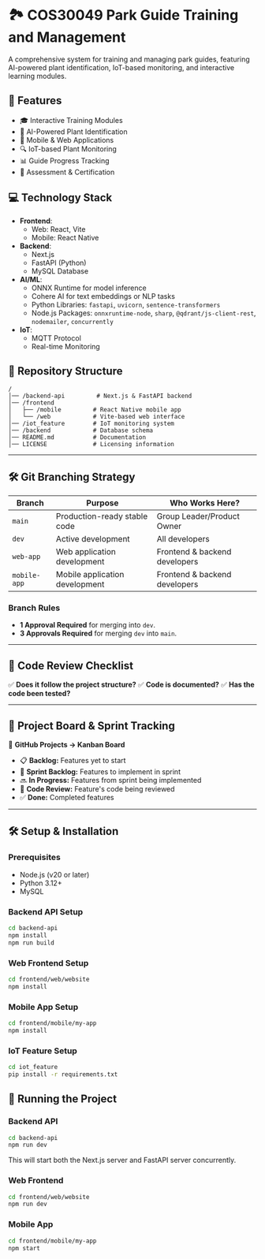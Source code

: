 # **🏞 COS30049 Park Guide Training and Management**

A comprehensive system for training and managing park guides, featuring AI-powered plant identification, IoT-based monitoring, and interactive learning modules.

## **🚀 Features**

-   🎓 Interactive Training Modules
-   🌿 AI-Powered Plant Identification
-   📱 Mobile & Web Applications
-   🔍 IoT-based Plant Monitoring
-   📊 Guide Progress Tracking
-   🎯 Assessment & Certification

## **💻 Technology Stack**

-   **Frontend**:
    -   Web: React, Vite
    -   Mobile: React Native
-   **Backend**:
    -   Next.js
    -   FastAPI (Python)
    -   MySQL Database
-   **AI/ML**:
    -   ONNX Runtime for model inference
    -   Cohere AI for text embeddings or NLP tasks
    -   Python Libraries: `fastapi`, `uvicorn`, `sentence-transformers`
    -   Node.js Packages: `onnxruntime-node`, `sharp`, `@qdrant/js-client-rest`, `nodemailer`, `concurrently`
-   **IoT**:
    -   MQTT Protocol
    -   Real-time Monitoring

## **📂 Repository Structure**

```
/
│── /backend-api         # Next.js & FastAPI backend
│── /frontend
│   ├── /mobile         # React Native mobile app
│   └── /web            # Vite-based web interface
│── /iot_feature        # IoT monitoring system
│── /backend            # Database schema
│── README.md           # Documentation
│── LICENSE             # Licensing information
```

---

## **🛠 Git Branching Strategy**

| **Branch**   | **Purpose**                    | **Who Works Here?**           |
| ------------ | ------------------------------ | ----------------------------- |
| `main`       | Production-ready stable code   | Group Leader/Product Owner    |
| `dev`        | Active development             | All developers                |
| `web-app`    | Web application development    | Frontend & backend developers |
| `mobile-app` | Mobile application development | Frontend & backend developers |

### **Branch Rules**

-   **1 Approval Required** for merging into `dev`.
-   **3 Approvals Required** for merging `dev` into `main`.

---

## **📝 Code Review Checklist**

✅ **Does it follow the project structure?**
✅ **Code is documented?**
✅ **Has the code been tested?**

---

## **📌 Project Board & Sprint Tracking**

📍 **GitHub Projects → Kanban Board**

-   📋 **Backlog:** Features yet to start
-   🚀 **Sprint Backlog:** Features to implement in sprint
-   🔜 **In Progress:** Features from sprint being implemented
-   🔎 **Code Review:** Feature's code being reviewed
-   ✅ **Done:** Completed features

---

## **🛠️ Setup & Installation**

### Prerequisites

-   Node.js (v20 or later)
-   Python 3.12+
-   MySQL

### Backend API Setup

```bash
cd backend-api
npm install
npm run build
```

### Web Frontend Setup

```bash
cd frontend/web/website
npm install
```

### Mobile App Setup

```bash
cd frontend/mobile/my-app
npm install
```

### IoT Feature Setup

```bash
cd iot_feature
pip install -r requirements.txt
```

## **🚀 Running the Project**

### Backend API

```bash
cd backend-api
npm run dev
```

This will start both the Next.js server and FastAPI server concurrently.

### Web Frontend

```bash
cd frontend/web/website
npm run dev
```

### Mobile App

```bash
cd frontend/mobile/my-app
npm start
```

